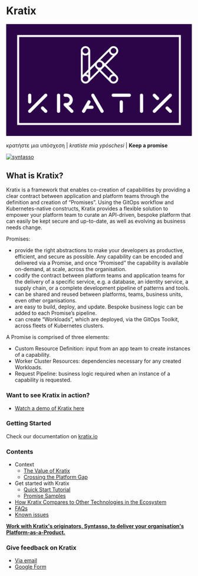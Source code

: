 # Kratix

![Kratix](docs/images/white_logo_color_background.jpg)

κρατήστε μια υπόσχεση | *kratíste mia ypóschesi* | **Keep a promise**

[![syntasso](https://circleci.com/gh/syntasso/kratix.svg?style=shield)](https://app.circleci.com/pipelines/github/syntasso/kratix?branch=main)

## What is Kratix?

Kratix is a framework that enables co-creation of capabilities by providing a clear contract between application and platform teams through the definition and creation of “Promises”. Using the GitOps workflow and Kubernetes-native constructs, Kratix provides a flexible solution to empower your platform team to curate an API-driven, bespoke platform that can easily be kept secure and up-to-date, as well as evolving as business needs change.

Promises:
- provide the right abstractions to make your developers as productive, efficient, and secure as possible. Any capability can be encoded and delivered via a Promise, and once “Promised” the capability is available on-demand, at scale, across the organisation.
- codify the contract between platform teams and application teams for the delivery of a specific service, e.g. a database, an identity service, a supply chain, or a complete development pipeline of patterns and tools.
- can be shared and reused between platforms, teams, business units, even other organisations.
- are easy to build, deploy, and update. Bespoke business logic can be added to each Promise’s pipeline.
- can create “Workloads”, which are deployed, via the GitOps Toolkit, across fleets of Kubernetes clusters.

A Promise is comprised of three elements:
- Custom Resource Definition: input from an app team to create instances of a capability.
- Worker Cluster Resources: dependencies necessary for any created Workloads.
- Request Pipeline: business logic required when an instance of a capability is requested.

### Want to see Kratix in action?

* [Watch a demo of Kratix here](https://youtu.be/ZZUD2NUCBJI)

### Getting Started

Check our documentation on [kratix.io](https://kratix.io)
### Contents
- Context
  - [The Value of Kratix](https://syntasso.github.io/kratix-docs/docs/main/value-of-kratix?utm_source=github&utm_medium=readme&utm_campaign=kratix)
  - [Crossing the Platform Gap](https://www.syntasso.io/post/crossing-the-platform-gap)
  <!-- - [Personas](./docs/personas.md)  -->
  <!-- - [Team Story](./docs/success.md) -->
  <!-- - [Architecture](./docs/writing-a-promise.md) -->
- Get started with Kratix
  - [Quick Start Tutorial](https://syntasso.github.io/kratix-docs/docs/workshop/intro?utm_source=github&utm_medium=readme&utm_campaign=kratix)
  - [Promise Samples](./samples)
- [How Kratix Compares to Other Technologies in the Ecosystem](https://syntasso.github.io/kratix-docs/docs/main/value-of-kratix#comparison-with-other-tools?utm_source=github&utm_medium=readme&utm_campaign=kratix)
- [FAQs](https://syntasso.github.io/kratix-docs/docs/main/faq?utm_source=github&utm_medium=readme&utm_campaign=kratix)
- [Known issues](./docs/deprecated/known-issues.md)

**[Work with Kratix's originators, Syntasso, to deliver your organisation's Platform-as-a-Product.](https://www.syntasso.io/how-we-help)**

### **Give feedback on Kratix**
  - [Via email](mailto:feedback@syntasso.io?subject=Kratix%20Feedback)
  - [Google Form](https://forms.gle/WVXwVRJsqVFkHfJ79)
